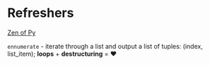 # Refreshers

[Zen of Py](https://peps.python.org/pep-0020)

`ennumerate` - iterate through a list and output a list of tuples: (index, list_item); **loops** + **destructuring** = ❤️
